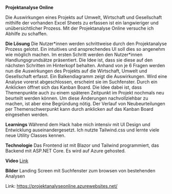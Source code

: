 **Projektanalyse Online**

Die Auswirkungen eines Projekts auf Umwelt, Wirtschaft und Gesellschaft mithilfe der vorhanden Excel Sheets zu erfassen ist ein langwieriger und unübersichtlicher Prozess. Mit der Projektanalyse Online versuche ich Abhilfe zu schaffen.

**Die Lösung**
Die Nutzer\*innen werden schrittweise durch den Projektanalyse Prozess gelotst. Ein intuitives und ansprechendes UI soll dies so angenehm wie möglich machen. Im ersten Schritt werden den Nutzer\*innen Handlungsgrundsätze präsentiert. Die Idee ist, dass sie diese auf den nächsten Schritten im Hinterkopf behalten. Anhand von je 6 Fragen werden nun die Auswirkungen des Projekts auf die Wirtschaft, Umwelt und Gesellschaft erfasst. Ein Balkendiagramm zeigt die Auswirkungen. Wird eine Analyse vorerst abgeschlossen, erscheint sie im Suchfenster. Durch ein Anklicken öffnet sich das Kanban Board. Die Idee dabei ist, dass Themenpunkte auch zu einem späteren Zeitpunkt im Projekt nochmals neu beurteilt werden können. Um diese Änderungen nachvollziehbar zu machen, ist aber eine Begründung nötig. Der Verlauf von Neubeurteilungen per Themenschwerpunkt kann durch anklicken auf das Kanban Board eingesehen werden.

**Learnings**
Während dem Hack habe mich intensiv mit UI Design und Entwicklung auseinandergesetzt. Ich nutzte Tailwind.css und lernte viele neue Utility Classes kennen.

**Technologie**
Das Frontend ist mit Blazor und Tailwind programmiert, das Backend mit ASP.NET Core. Es wird auf Azure gehosted.

**Video**
[Link](https://youtu.be/sQxEIZh0DPU)

**Bilder**
Landing Screen mit Suchfenster zum browsen von bestehenden Analysen


Link: https://projektanalyseonline.azurewebsites.net/
